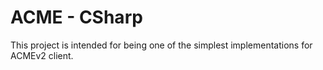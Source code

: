 # ACME - CSharp

This project is intended for being one of the simplest implementations for ACMEv2 client.
